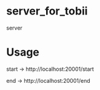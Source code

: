 # server_for_tobii
server

# Usage
start -> http://localhost:20001/start

end -> http://localhost:20001/end
